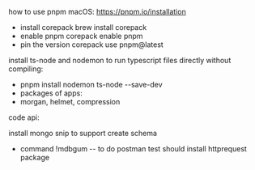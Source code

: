 how to use pnpm
macOS:
https://pnpm.io/installation
- install corepack brew install corepack
- enable pnpm corepack enable pnpm
- pin the version corepack use pnpm@latest

install ts-node and nodemon to run typescript files directly without compiling:
- pnpm install nodemon ts-node --save-dev
- packages of apps:
- morgan, helmet, compression
  

code api:

install mongo snip to support create schema
- command !mdbgum
-- to do postman test should install httprequest package

